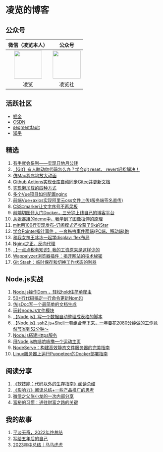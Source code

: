 # 凌览的博客

## 公众号
|微信（凌览本人）|公众号|
|:----:|:----:|
|<img src="https://ywja-public-bucket.oss-cn-hangzhou.aliyuncs.com//server-platform/1/upload/2022-12-18/1671366140974.png" width="90px" height="90px">|<img  src="https://ywja-public-bucket.oss-cn-hangzhou.aliyuncs.com//server-platform/1/upload/2022-12-18/1671366140922.png"   width="90px" height="90px">|
|凌览|凌览社|

## 活跃社区
* [掘金](https://juejin.cn/user/3350967174565198/posts)
* [CSDN](https://blog.csdn.net/qq_45472813?type=blog)
* [segmentfault](https://segmentfault.com/u/xuexishiwokuaile_612449e36bade)
* [知乎](https://www.zhihu.com/people/25-32-14-8/posts)

## 精选
1. <a target="_blank" href="https://github.com/CatsAndMice/Blog/issues/28">有手就会系列——实现日地月公转</a>
2. <a target="_blank" href="https://github.com/CatsAndMice/blog/issues/38">【Git】有人瞎动你代码怎么办？学会git reset、 revert轻松解决！</a>
3. <a target="_blank" href="https://github.com/CatsAndMice/blog/issues/36">仿Mac程序坞放大动画</a>
4. <a target="_blank" href="https://github.com/CatsAndMice/blog/issues/32">Github Actions实现仓库自动同步Gitee并更新文档</a>
5. <a target="_blank" href="https://github.com/CatsAndMice/blog/issues/43">实现懒加载的四种方式</a>
6. <a target="_blank" href="https://github.com/CatsAndMice/blog/issues/44">多个Vue项目如何配置nginx</a>
7. <a target="_blank" href="https://github.com/CatsAndMice/blog/issues/45">前端Vue+axios实现阿里云oss文件上传(服务端签名直传)</a>
8. <a target="_blank" href="https://github.com/CatsAndMice/blog/issues/46">CSS::marker让文字序号不再呆板</a>
9. <a target="_blank" href="https://github.com/CatsAndMice/blog/issues/49">前端切图仔入门Docker，三分钟上线自己的博客平台</a>
10. <a target="blank" href="https://github.com/CatsAndMice/blog/issues/50">从张鑫旭的demo中，我学到了图像拉伸的原理</a>
11. [mitt用100行实现发布-订阅模式还收获了9k的Star](https://github.com/CatsAndMice/blog/issues/53)
12. [学会Pointer指针事件 ，一套拖拽事件两端(PC端、移动端)跑](https://github.com/CatsAndMice/blog/issues/54)
13. [和我女神王冰冰一起学display: flex布局](https://github.com/CatsAndMice/blog/issues/56)
14. [Nginx之正、反向代理](https://github.com/CatsAndMice/blog/issues/58)
15. [【一点点税务知识】我的工资原来是这样少的](https://github.com/CatsAndMice/blog/issues/60)
16. [Wappalyzer浏览器插件：揭开网站的技术秘密](https://github.com/CatsAndMice/blog/issues/64)
17. [Git Stash：临时保存和切换工作状态的利器](https://github.com/CatsAndMice/blog/issues/65)

## Node.js实战
1. <a target="_blank" href="https://github.com/CatsAndMice/blog/issues/40">Node.js操作Dom ，轻松hold住简单爬虫</a>
2. <a target="_blank" href="https://github.com/CatsAndMice/blog/issues/33">50+行代码搞定一行命令更新Npm包</a>
3. <a target="_blank" href="https://github.com/CatsAndMice/blog/issues/37">仿jsDoc写一个最简单的文档生成</a>
4. <a target="_blank" href="https://github.com/CatsAndMice/blog/issues/34">玩转nodeJs文件模块</a>
5. <a target="_blank" href="https://github.com/CatsAndMice/blog/issues/41">【Node.js】写一个数据自动整理成表格的脚本</a>
6. <a target="_blank" href="https://github.com/CatsAndMice/blog/issues/42">【Node.js】ssh2.js+Shell一套组合拳下来，一年要花2080分钟做的工作竟然节省到52分钟～ </a>
7. <a target="_blank" href="https://github.com/CatsAndMice/blog/issues/48">Node.js搭建Https服务</a>
8. [用Node.js吭哧吭哧撸一个运动主页](https://github.com/CatsAndMice/blog/issues/59)
9. [NodeServe：构建高效静态文件服务器的完美指南](https://github.com/CatsAndMice/blog/issues/61)
10. [Linux服务器上运行Puppeteer的Docker部署指南](https://github.com/CatsAndMice/blog/issues/66)

## 阅读分享  
1. [《软技能：代码以外的生存指南》阅读总结](https://github.com/CatsAndMice/blog/issues/52)  
2. [《影响力》阅读总结+一些产品推广的思考](https://github.com/CatsAndMice/blog/issues/57)  
3. [微信之父张小龙的一次内部分享](https://github.com/CatsAndMice/blog/issues/62)  
4. [富裕的习惯：通往财富之路的关键](https://github.com/CatsAndMice/blog/issues/63)

## 我的故事
1. <a target="_blank" href="https://github.com/CatsAndMice/blog/issues/39">平淡无奇，2022年终总结</a>
2. <a target="_blank" href="https://github.com/CatsAndMice/blog/issues/29">写给五年后的自己</a>
3. [2023年中总结｜马马虎虎](https://github.com/CatsAndMice/blog/issues/55)


